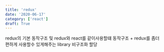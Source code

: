 ```yaml
---
title: 'redux'
date: '2020-06-17'
category: ['react']
draft: True
---
```


redux의 기본 동작구조 및 redux와 react를 같이사용할떄 동작구조 + redux를 좀더 편하게 사용할수 있게해주는 library
비구조화 할당
